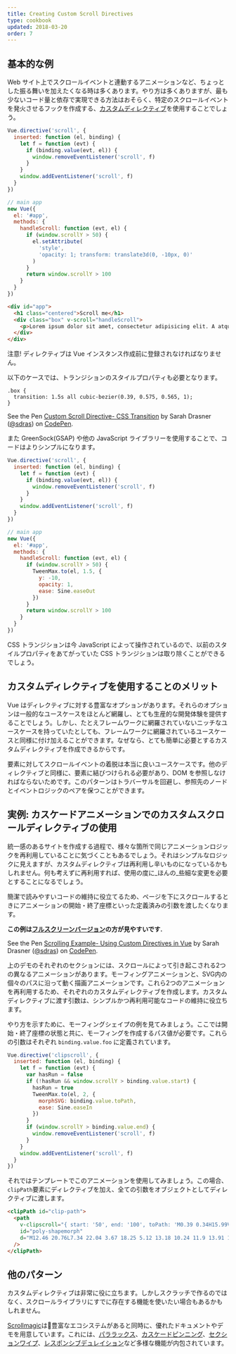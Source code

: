```yaml
---
title: Creating Custom Scroll Directives
type: cookbook
updated: 2018-03-20
order: 7
---
```


## 基本的な例

Web サイト上でスクロールイベントと連動するアニメーションなど、ちょっとした振る舞いを加えたくなる時は多くあります。やり方は多くありますが、最も少ないコード量と依存で実現できる方法はおそらく、特定のスクロールイベントを発火させるフックを作成する、[カスタムディレクティブ](https://jp.vuejs.org/v2/guide/custom-directive.html)を使用することでしょう。

```js
Vue.directive('scroll', {
  inserted: function (el, binding) {
    let f = function (evt) {
      if (binding.value(evt, el)) {
        window.removeEventListener('scroll', f)
      }
    }
    window.addEventListener('scroll', f)
  }
})

// main app
new Vue({
  el: '#app',
  methods: {
    handleScroll: function (evt, el) {
      if (window.scrollY > 50) {
        el.setAttribute(
          'style',
          'opacity: 1; transform: translate3d(0, -10px, 0)'
        )
      }
      return window.scrollY > 100
    }
  }
})
```

```html
<div id="app">
  <h1 class="centered">Scroll me</h1>
  <div class="box" v-scroll="handleScroll">
    <p>Lorem ipsum dolor sit amet, consectetur adipisicing elit. A atque amet harum aut ab veritatis earum porro praesentium ut corporis. Quasi provident dolorem officia iure fugiat, eius mollitia sequi quisquam.</p>
  </div>
</div>
```

<p class="tip">注意! ディレクティブは Vue インスタンス作成前に登録されなければなりません。</p>

以下のケースでは、トランジションのスタイルプロパティも必要となります。

```
.box {
  transition: 1.5s all cubic-bezier(0.39, 0.575, 0.565, 1);
}
```

<p data-height="450" data-theme-id="5162" data-slug-hash="983220ed949ac670dff96bdcaf9d3338" data-default-tab="result" data-user="sdras" data-embed-version="2" data-pen-title="Custom Scroll Directive- CSS Transition" class="codepen">See the Pen <a href="https://codepen.io/sdras/pen/983220ed949ac670dff96bdcaf9d3338/">Custom Scroll Directive- CSS Transition</a> by Sarah Drasner (<a href="https://codepen.io/sdras">@sdras</a>) on <a href="https://codepen.io">CodePen</a>.</p>
<script async src="https://static.codepen.io/assets/embed/ei.js"></script>

また GreenSock(GSAP) や他の JavaScript ライブラリーを使用することで、コードはよりシンプルになります。

```js
Vue.directive('scroll', {
  inserted: function (el, binding) {
    let f = function (evt) {
      if (binding.value(evt, el)) {
        window.removeEventListener('scroll', f)
      }
    }
    window.addEventListener('scroll', f)
  }
})

// main app
new Vue({
  el: '#app',
  methods: {
    handleScroll: function (evt, el) {
      if (window.scrollY > 50) {
        TweenMax.to(el, 1.5, {
          y: -10,
          opacity: 1,
          ease: Sine.easeOut
        })
      }
      return window.scrollY > 100
    }
  }
})
```

CSS トランジションは今 JavaScript によって操作されているので、以前のスタイルプロパティをあてがっていた CSS トランジションは取り除くことができるでしょう。

## カスタムディレクティブを使用することのメリット

Vue はディレクティブに対する豊富なオプションがあります。それらのオプションは一般的なユースケースをほとんど網羅し、とても生産的な開発体験を提供することでしょう。しかし、たとえフレームワークに網羅されていないニッチなユースケースを持っていたとしても、フレームワークに網羅されているユースケースと同様に付け加えることができます。なぜなら、とても簡単に必要とするカスタムディレクティブを作成できるからです。

要素に対してスクロールイベントの着脱は本当に良いユースケースです。他のディレクティブと同様に、要素に結びつけられる必要があり、DOM を参照しなければならないためです。このパターンはトラバーサルを回避し、参照先のノードとイベントロジックのペアを保つことができます。

## 実例: カスケードアニメーションでのカスタムスクロールディレクティブの使用

統一感のあるサイトを作成する過程で、様々な箇所で同じアニメーションロジックを再利用していることに気づくこともあるでしょう。それはシンプルなロジックに見えますが、カスタムディレクティブは再利用し辛いものになっているかもしれません。何も考えずに再利用すれば、使用の度に_ほんの_些細な変更を必要とすることになるでしょう。

簡潔で読みやすいコードの維持に役立てるため、ページを下にスクロールするときにアニメーションの開始・終了座標といった定義済みの引数を渡したくなります。

**この例は[フルスクリーンバージョン](https://s.codepen.io/sdras/debug/078c19f5b3ed7f7d28584da450296cd0)の方が見やすいです.**

<p data-height="500" data-theme-id="5162" data-slug-hash="c8c55e3e0bba997350551dd747119100" data-default-tab="result" data-user="sdras" data-embed-version="2" data-pen-title="Scrolling Example- Using Custom Directives in Vue" class="codepen">See the Pen <a href="https://codepen.io/sdras/pen/c8c55e3e0bba997350551dd747119100/">Scrolling Example- Using Custom Directives in Vue</a> by Sarah Drasner (<a href="https://codepen.io/sdras">@sdras</a>) on <a href="https://codepen.io">CodePen</a>.</p>
<script async src="https://static.codepen.io/assets/embed/ei.js"></script>

上のデモのそれぞれのセクションには、スクロールによって引き起こされる2つの異なるアニメーションがあります。モーフィングアニメーションと、SVG内の個々のパスに沿って動く描画アニメーションです。これら2つのアニメーションを再利用するため、それぞれのカスタムディレクティブを作成します。カスタムディレクティブに渡す引数は、シンプルかつ再利用可能なコードの維持に役立ちます。

やり方を示すために、モーフィングシェイプの例を見てみましょう。ここでは開始・終了座標の状態と共に、モーフィングを作成するパス値が必要です。これらの引数はそれぞれ `binding.value.foo` に定義されています。

```js
Vue.directive('clipscroll', {
  inserted: function (el, binding) {
    let f = function (evt) {
      var hasRun = false
      if (!hasRun && window.scrollY > binding.value.start) {
        hasRun = true
        TweenMax.to(el, 2, {
          morphSVG: binding.value.toPath,
          ease: Sine.easeIn
        })
      }
      if (window.scrollY > binding.value.end) {
        window.removeEventListener('scroll', f)
      }
    }
    window.addEventListener('scroll', f)
  }
})
```

それではテンプレートでこのアニメーションを使用してみましょう。この場合、`clipPath`要素にディレクティブを加え、全ての引数をオブジェクトとしてディレクティブに渡します。

```html
<clipPath id="clip-path">
  <path
    v-clipscroll="{ start: '50', end: '100', toPath: 'M0.39 0.34H15.99V22.44H0.39z' }"
    id="poly-shapemorph"
    d="M12.46 20.76L7.34 22.04 3.67 18.25 5.12 13.18 10.24 11.9 13.91 15.69 12.46 20.76z"
  />
</clipPath>
```

## 他のパターン

カスタムディレクティブは非常に役に立ちます。しかしスクラッチで作るのではなく、スクロールライブラリにすでに存在する機能を使いたい場合もあるかもしれません。

[Scrollmagic](http://scrollmagic.io/)は豊富なエコシステムがあると同時に、優れたドキュメントやデモを用意しています。これには、[パララックス](http://scrollmagic.io/examples/advanced/parallax_scrolling.html)、[カスケードピンニング](http://scrollmagic.io/examples/expert/cascading_pins.html)、[セクションワイプ](http://scrollmagic.io/examples/basic/section_wipes_natural.html)、[レスポンシブデュレイション](http://scrollmagic.io/examples/basic/responsive_duration.html)など多様な機能が内包されています。
